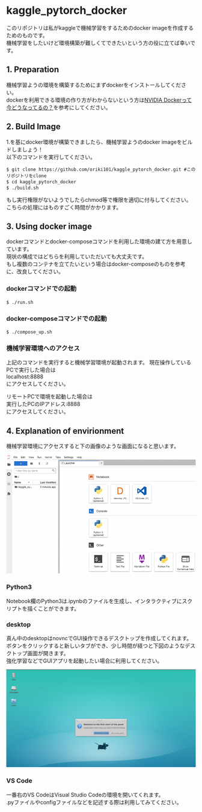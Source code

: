 # kaggle_pytorch_docker
このリポジトリは私がkaggleで機械学習をするためのdocker imageを作成するためのものです。  
機械学習をしたいけど環境構築が難しくてできたいという方の役に立てば幸いです。

## 1. Preparation
機械学習ようの環境を構築するためにまずdockerをインストールしてください。  
dockerを利用できる環境の作り方がわからないという方は[NVIDIA Dockerって今どうなってるの？](https://medium.com/nvidiajapan/nvidia-docker-%E3%81%A3%E3%81%A6%E4%BB%8A%E3%81%A9%E3%81%86%E3%81%AA%E3%81%A3%E3%81%A6%E3%82%8B%E3%81%AE-20-09-%E7%89%88-558fae883f44)を参考にしてください。

## 2. Build Image
1.を基にdocker環境が構築できましたら、機械学習ようのdocker imageをビルドしましょう！  
以下のコマンドを実行してください。
```
$ git clone https://github.com/oriki101/kaggle_pytorch_docker.git #このリポジトリをclone
$ cd kaggle_pytorch_docker
$ ./build.sh
```
もし実行権限がないようでしたらchmod等で権限を適切に付与してください。  
こちらの処理にはものすごく時間がかかります。

## 3. Using docker image
dockerコマンドとdocker-composeコマンドを利用した環境の建て方を用意しています。  
現状の構成ではどちらを利用していただいても大丈夫です。  
もし複数のコンテナを立てたいという場合はdocker-composeのものを参考に、改良してください。

### dockerコマンドでの起動
```
$ ./run.sh
```
### docker-composeコマンドでの起動
```
$ ./compose_up.sh
```

### 機械学習環境へのアクセス
上記のコマンドを実行すると機械学習環境が起動されます。
現在操作しているPCで実行した場合は  
localhost:8888  
にアクセスしてください。  

リモートPCで環境を起動した場合は  
実行したPCのIPアドレス:8888  
にアクセスしてください。

## 4. Explanation of envirionment
機械学習環境にアクセスすると下の画像のような画面になると思います。

![preview](./fig/view.png)

### Python3
Notebook欄のPython3は.ipynbのファイルを生成し、インタラクティブにスクリプトを描くことができます。

### desktop
真ん中のdesktopはnovncでGUI操作できるデスクトップを作成してくれます。  
ボタンをクリックすると新しいタブができ、少し時間が経つと下図のようなデスクトップ画面が開きます。  
強化学習などでGUIアプリを起動したい場合に利用してください。

![novnc](./fig/novnc.png)

### VS Code
一番右のVS CodeはVisual Studio Codeの環境を開いてくれます。  
.pyファイルやconfigファイルなどを記述する際は利用してみてください。
